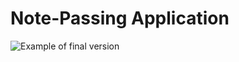 # Note-Passing Application

![Example of final version](https://github.com/tupes/comit-saskatoon-react/blob/master/applications/notes/Notes-example.png)
